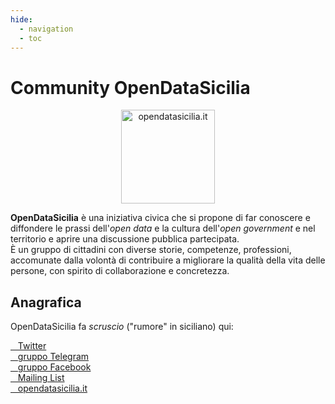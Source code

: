 ```yaml
---
hide:
  - navigation
  - toc
---
```

# Community OpenDataSicilia

<p align="center"> <a href="http://opendatasicilia.it/" target="_blank"><img src="https://hfcqgis-md.readthedocs.io/it/latest/img/opendatasicilia.png" width="150" class="immagonobox"   title="opendatasicilia.it"></a>
</p>

**OpenDataSicilia** è una iniziativa civica che si propone di far conoscere e diffondere le prassi dell'_open data_ e la cultura dell'_open government_ e nel territorio e aprire una discussione pubblica partecipata.<br>
È un gruppo di cittadini con diverse storie, competenze, professioni, accomunate dalla volontà di contribuire a migliorare la qualità della vita delle persone, con spirito di collaborazione e concretezza.

## Anagrafica

OpenDataSicilia fa _scruscio_ ("rumore" in siciliano) qui:

<a href="http://twitter.com/opendatasicilia" title="Twitter" target="_blank"><i class="fa fa-twitter-square"></i>&nbsp;&nbsp; Twitter</a><br>
<a href="https://t.me/opendatasicilia" title="gruppo Telegram" target="_blank"><i class="fa fa-telegram"></i>&nbsp;&nbsp; gruppo Telegram</a><br>
<a href="https://www.facebook.com/groups/opendatasicilia/" title="gruppo Facebook" target="_blank"><i class="fa fa-facebook-square"></i>&nbsp;&nbsp; gruppo Facebook</a><br>
<a href="https://groups.google.com/forum/#!forum/opendatasicilia/" title="Mailing List" target="_blank"><i class="fa fa-envelope"></i>&nbsp;&nbsp; Mailing List</a><br>
<a href="http://opendatasicilia.it" title="opendatasicilia.it" target="_blank"><i class="fa fa-globe"></i>&nbsp;&nbsp; opendatasicilia.it</a><br>


